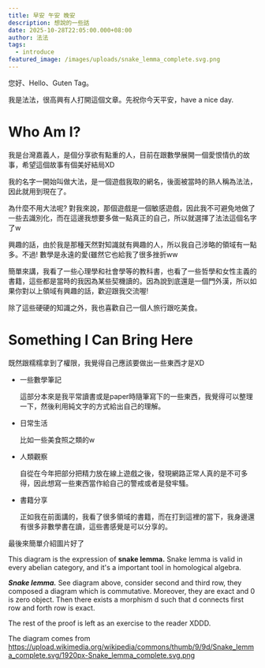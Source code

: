 ```yaml
---
title: 早安 午安 晚安
description: 想說的一些話
date: 2025-10-28T22:05:00.000+08:00
author: 法法
tags:
  - introduce
featured_image: /images/uploads/snake_lemma_complete.svg.png
---
```

您好、Hello、Guten Tag。

我是法法，很高興有人打開這個文章。先祝你今天平安，have a nice day.

# Who Am I?

我是台灣嘉義人，是個分享欲有點重的人，目前在跟數學展開一個愛恨情仇的故事，希望這個故事有個美好結局XD

我的名字一開始叫做大法，是一個遊戲我取的網名，後面被當時的熟人稱為法法，因此就用到現在了。

為什麼不用大法呢? 對我來說，那個遊戲是一個敏感遊戲，因此我不可避免地做了一些去識別化，而在這邊我想要多做一點真正的自己，所以就選擇了法法這個名字了w

興趣的話，由於我是那種天然對知識就有興趣的人，所以我自己涉略的領域有一點多。不過! 數學是永遠的愛(雖然它也給我了很多挫折ww

簡單來講，我看了一些心理學和社會學等的教科書，也看了一些哲學和女性主義的書籍，這些都是當時的我因為某些契機讀的。因為說到底還是一個門外漢，所以如果你對以上領域有興趣的話，歡迎跟我交流喔!

除了這些硬硬的知識之外，我也喜歡自己一個人旅行跟吃美食。

# Something I Can Bring Here

既然跟糯糯拿到了權限，我覺得自己應該要做出一些東西才是XD

* 一些數學筆記

  這部分本來是我平常讀書或是paper時隨筆寫下的一些東西，我覺得可以整理一下，然後利用純文字的方式給出自己的理解。
* 日常生活

  比如一些美食照之類的w
* 人類觀察

  自從在今年把部分把精力放在線上遊戲之後，發現網路正常人真的是不可多得，因此想寫一些東西當作給自己的警戒或者是發牢騷。
* 書籍分享

  正如我在前面講的，我看了很多領域的書籍，而在打到這裡的當下，我身邊還有很多非數學書在讀，這些書感覺是可以分享的。

最後來簡單介紹圖片好了

This diagram is the expression of **snake lemma.** Snake lemma is valid in every abelian category, and it's a important tool  in homological algebra.

***Snake lemma.*** See diagram above, consider second and third row, they composed a diagram which is commutative. Moreover, they are exact and 0 is zero object. Then there exists a morphism d such that d connects first row and forth row is exact.

The rest of the proof is left as an exercise to the reader XDDD.

The diagram comes from https://upload.wikimedia.org/wikipedia/commons/thumb/9/9d/Snake_lemma_complete.svg/1920px-Snake_lemma_complete.svg.png
